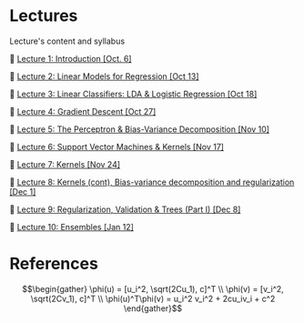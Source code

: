 
# Lectures

Lecture's content and syllabus

&#x1F4D1;  [Lecture 1: Introduction [Oct. 6]](1)

&#x1F4D1;  [Lecture 2: Linear Models for Regression [Oct 13]](2)

&#x1F4D1;  [Lecture 3: Linear Classifiers: LDA & Logistic Regression [Oct 18]](3)

&#x1F4D1;  [Lecture 4: Gradient Descent [Oct 27]](4)

&#x1F4D1;  [Lecture 5: The Perceptron & Bias-Variance Decomposition [Nov 10]](5)

&#x1F4D1;  [Lecture 6: Support Vector Machines & Kernels [Nov 17]](6)

&#x1F4D1;  [Lecture 7: Kernels [Nov 24]](7)

&#x1F4D1;  [Lecture 8: Kernels (cont), Bias-variance decomposition and regularization [Dec 1]](8)

&#x1F4D1;  [Lecture 9: Regularization, Validation & Trees (Part I) [Dec 8]](9)

&#x1F4D1;  [Lecture 10: Ensembles [Jan 12]](10)


# References

```math
\begin{gather}
\phi(u) = [u_i^2, \sqrt(2Cu_1), c]^T
\\
\phi(v) = [v_i^2, \sqrt(2Cv_1), c]^T
\\
\phi(u)^T\phi(v) = u_i^2 v_i^2 + 2cu_iv_i + c^2
\end{gather}
```
